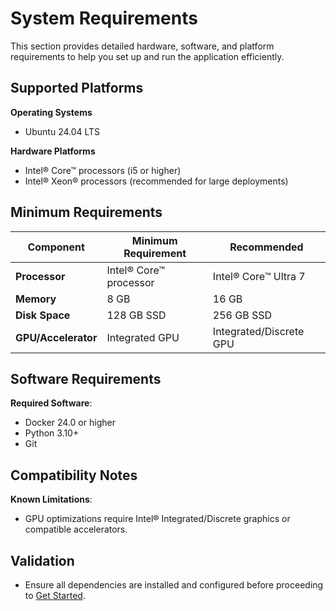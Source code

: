 # System Requirements

This section provides detailed hardware, software, and platform requirements to help you set up and run the application efficiently.

## Supported Platforms
<!--
**Guidelines**:
- Include supported operating systems, versions, and platform-specific notes.
-->
**Operating Systems**
- Ubuntu 24.04 LTS 

**Hardware Platforms**
- Intel® Core™ processors (i5 or higher)
- Intel® Xeon® processors (recommended for large deployments)

## Minimum Requirements
| **Component**      | **Minimum Requirement**   | **Recommended**         |
|---------------------|---------------------------|--------------------------|
| **Processor**       | Intel® Core™ processor   | Intel® Core™ Ultra 7    |
| **Memory**          | 8 GB                     | 16 GB                   |
| **Disk Space**      | 128 GB SSD               | 256 GB SSD              |
| **GPU/Accelerator** | Integrated GPU           | Integrated/Discrete GPU  |

## Software Requirements

**Required Software**:
- Docker 24.0 or higher 
- Python 3.10+
- Git

## Compatibility Notes

**Known Limitations**:
- GPU optimizations require Intel® Integrated/Discrete graphics or compatible accelerators.

## Validation
- Ensure all dependencies are installed and configured before proceeding to [Get Started](./get-started.md).
